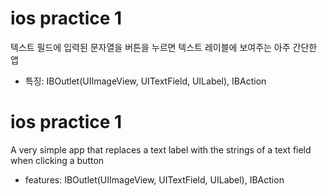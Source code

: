 # ios practice 1

텍스트 필드에 입력된 문자열을 버튼을 누르면 텍스트 레이블에 보여주는 아주 간단한 앱

-   특징: IBOutlet(UIImageView, UITextField, UILabel), IBAction

# ios practice 1

A very simple app that replaces a text label with the strings of a text field when clicking a button

-   features: IBOutlet(UIImageView, UITextField, UILabel), IBAction

